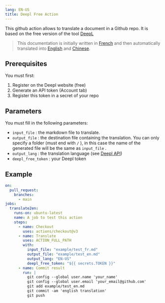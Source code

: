 ```yaml
---
lang: EN-US
title: Deepl Free Action
---
```


This github action allows to translate a document in a Github repo. It is based on the free version of the tool [DeepL](https://www.deepl.com)

> This documentation is initially written in [French](/FR/) and then automatically translated into [English](/EN-US/) and [Chinese](/ZH/).

## Prerequisites

You must first:

1.  Register on the Deepl website (free)
2.  Generate an API token (Account tab)
3.  Register this token in a secret of your repo

## Parameters

You must fill in the following parameters:

-   `input_file` : the markdown file to translate.
-   `output_file` : the destination file containing the translation. You can only specify a folder (must end with `/` ), in this case the name of the generated file will be the same as `input_file` .
-   `output_lang` : the translation language (see [Deepl API](https://www.deepl.com/fr/docs-api/translating-documents/uploading/))
-   `deepl_free_token` : your Deepl token

## Example

``` yaml
on:
  pull_request:
    branches:
      - main
jobs:
  translate2en:
    runs-on: ubuntu-latest
    name: A job to test this action
    steps:
      - name: Checkout
        uses: actions/checkout@v3
      - name: Translate
        uses: ACTION_FULL_PATH
        with:
          input_file: "example/test_fr.md"
          output_file: "example/test_en.md"
          output_lang: "EN-US"
          deepl_free_token: "${{ secrets.TOKEN }}"
      - name: Commit result
        run: |
          git config --global user.name 'your_name'
          git config --global user.email 'your_email@github.com'
          git add example/test_en.md
          git commit -am 'english translation'
          git push
```
